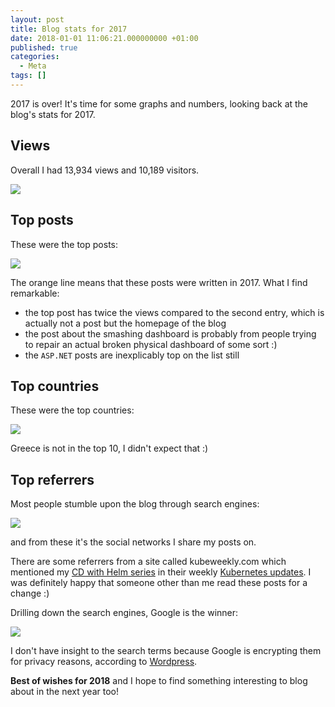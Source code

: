 ```yaml
---
layout: post
title: Blog stats for 2017
date: 2018-01-01 11:06:21.000000000 +01:00
published: true
categories:
  - Meta
tags: []
---
```


2017 is over! It's time for some graphs and numbers, looking back at the blog's stats for 2017.

## Views

Overall I had 13,934 views and 10,189 visitors.

<img src="{{ site.baseurl }}/assets/2018/01/01/10_31_36-stats-e280b9-ngeor-wordpress-com-e28094-wordpress-com.png" />

## Top posts

These were the top posts:

<img src="{{ site.baseurl }}/assets/2018/01/01/10_37_51-ngeor-wordpress-com-e28094-wordpress-com.png" />

The orange line means that these posts were written in 2017. What I find remarkable:
<ul>
<li>the top post has twice the views compared to the second entry, which is actually not a post but the homepage of the blog</li>
<li>the post about the smashing dashboard is probably from people trying to repair an actual broken physical dashboard of some sort :)</li>
<li>the <code>ASP.NET</code> posts are inexplicably top on the list still</li>
</ul>

## Top countries

These were the top countries:

<img src="{{ site.baseurl }}/assets/2018/01/01/10_33_07-stats-e280b9-ngeor-wordpress-com-e28094-wordpress-com1.png" />

Greece is not in the top 10, I didn't expect that :)

## Top referrers

Most people stumble upon the blog through search engines:

<img src="{{ site.baseurl }}/assets/2018/01/01/10_39_29-stats-e280b9-ngeor-wordpress-com-e28094-wordpress-com.png" />

and from these it's the social networks I share my posts on.

There are some referrers from a site called kubeweekly.com which mentioned my <a href="{{ site.baseurl }}/cd-with-helm.html">CD with Helm series</a> in their weekly <a href="https://kubeweekly.com/kubeweekly-116/">Kubernetes updates</a>. I was definitely happy that someone other than me read these posts for a change :)

Drilling down the search engines, Google is the winner:

<img src="{{ site.baseurl }}/assets/2018/01/01/10_40_23-stats-e280b9-ngeor-wordpress-com-e28094-wordpress-com.png" />

I don't have insight to the search terms because Google is encrypting them for privacy reasons, according to <a href="https://en.support.wordpress.com/stats/#search-engine-terms">Wordpress</a>.

<strong>Best of wishes for 2018</strong> and I hope to find something interesting to blog about in the next year too!
